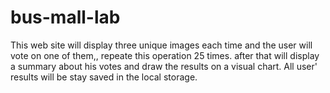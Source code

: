 # bus-mall-lab

This web site will display three unique images each time and the user will vote on one of them,, repeate this operation 25 times.
after that will display a summary about his votes and draw the results on a visual chart.
All user' results will be stay saved in the local storage.
